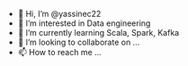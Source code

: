 - 👋 Hi, I’m @yassinec22
- 👀 I’m interested in Data engineering
- 🌱 I’m currently learning Scala, Spark, Kafka
- 💞️ I’m looking to collaborate on ...
- 📫 How to reach me ...

<!---
yassinec22/yassinec22 is a ✨ special ✨ repository because its `README.md` (this file) appears on your GitHub profile.
You can click the Preview link to take a look at your changes.
--->
